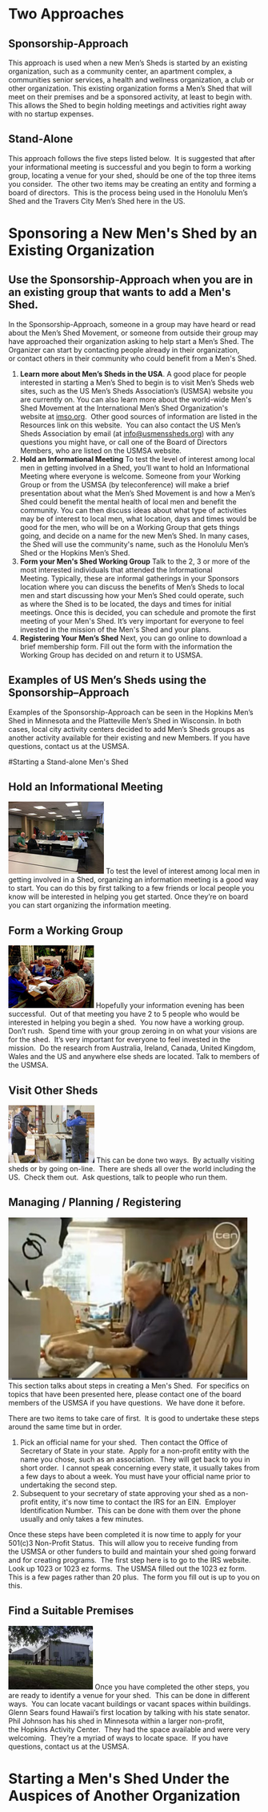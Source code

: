 # Two Approaches

## Sponsorship-Approach
This approach is used when a new Men’s Sheds is started by an existing organization, such as a community center, an apartment complex, a communities senior services, a health and wellness organization, a club or other organization. This existing organization forms a Men’s Shed that will meet on their premises and be a sponsored activity, at least to begin with. This allows the Shed to begin holding meetings and activities right away with no startup expenses.

## Stand-Alone
This approach follows the five steps listed below.  It is suggested that after your informational meeting is successful and you begin to form a working group, locating a venue for your shed, should be one of the top three items you consider.  The other two items may be creating an entity and forming a board of directors.  This is the process being used in the Honolulu Men’s Shed and the Travers City Men’s Shed here in the US.

# Sponsoring a New Men's Shed by an Existing Organization
## Use the Sponsorship-Approach when you are in an existing group that wants to add a Men's Shed.

In the Sponsorship-Approach, someone in a group may have heard or read about the Men’s Shed Movement, or someone from outside their group may have approached their organization asking to help start a Men’s Shed. The Organizer can start by contacting people already in their organization, or contact others in their community who could benefit from a Men's Shed.

1. **Learn more about Men’s Sheds in the USA**. A good place for people interested in starting a Men’s Shed to begin is to visit Men’s Sheds web sites, such as the US Men’s Sheds Association’s (USMSA) website you are currently on. You can also learn more about the world-wide Men's Shed Movement at the International Men’s Shed Organization's website at [imso.org](http://imso.org).  Other good sources of information are listed in the Resources link on this website.  You can also contact the US Men’s Sheds Association by email (at <info@usmenssheds.org>) with any questions you might have, or call one of the Board of Directors Members, who are listed on the USMSA website.
2. **Hold an Informational Meeting**  To test the level of interest among local men in getting involved in a Shed, you’ll want to hold an Informational Meeting where everyone is welcome. Someone from your Working Group or from the USMSA (by teleconference) will make a brief presentation about what the Men’s Shed Movement is and how a Men’s Shed could benefit the mental health of local men and benefit the community. You can then discuss ideas about what type of activities may be of interest to local men, what location, days and times would be good for the men, who will be on a Working Group that gets things going, and decide on a name for the new Men’s Shed. In many cases, the Shed will use the community's name, such as the Honolulu Men’s Shed or the Hopkins Men’s Shed.
3. **Form your Men's Shed Working Group**  Talk to the 2, 3 or more of the most interested individuals that attended the Informational Meeting. Typically, these are informal gatherings in your Sponsors location where you can discuss the benefits of Men’s Sheds to local men and start discussing how your Men’s Shed could operate, such as where the Shed is to be located, the days and times for initial meetings. Once this is decided, you can schedule and promote the first meeting of your Men's Shed. It’s very important for everyone to feel invested in the mission of the Men's Shed and your plans.
4. **Registering Your Men’s Shed**  Next, you can go online to download a brief membership form. Fill out the form with the information the Working Group has decided on and return it to USMSA.

## Examples of US Men’s Sheds using the Sponsorship–Approach
Examples of the Sponsorship-Approach can be seen in the Hopkins Men’s Shed in Minnesota and the Platteville Men’s Shed in Wisconsin. In both cases, local city activity centers decided to add Men’s Sheds groups as another activity available for their existing and new Members.  If you have questions, contact us at the USMSA.


#Starting a Stand-alone Men's Shed

## Hold an Informational Meeting
![Meeting](mpls-ms-mems-12-12-16.jpg)
To test the level of interest among local men in getting involved in a Shed, organizing an information meeting is a good way to start. You can do this by first talking to a few friends or local people you know will be interested in helping you get started. Once they’re on board you can start organizing the information meeting.

## Form a Working Group
![Working Group](hono-info-mtg_3.png)
Hopefully your information evening has been successful.  Out of that meeting you have 2 to 5 people who would be interested in helping you begin a shed.  You now have a working group.  Don’t rush.  Spend time with your group zeroing in on what your visions are for the shed.  It’s very important for everyone to feel invested in the mission.  Do the research from Australia, Ireland, Canada, United Kingdom, Wales and the US and anywhere else sheds are located. Talk to members of the USMSA.

## Visit Other Sheds
![Visit](making-second-count-video-icon_1.jpg)
This can be done two ways.  By actually visiting sheds or by going on-line.  There are sheds all over the world including the US.  Check them out.  Ask questions, talk to people who run them.

## Managing / Planning / Registering
![Creation](aussie-tv-story-video-icon_orig.jpg)
This section talks about steps in creating a Men's Shed.  For specifics on topics that have been presented here, please contact one of the board members of the USMSA if you have questions.  We have done it before.

There are two items to take care of first.  It is good to undertake these steps around the same time but in order.

1. Pick an official name for your shed.  Then contact the Office of Secretary of State in your state.  Apply for a non-profit entity with the name you chose, such as an association.  They will get back to you in short order.  I cannot speak concerning every state, it usually takes from a few days to about a week. You must have your official name prior to undertaking the second step.
2. Subsequent to your secretary of state approving your shed as a non-profit entity, it's now time to contact the IRS for an EIN.  Employer Identification Number.  This can be done with them over the phone usually and only takes a few minutes.

Once these steps have been completed it is now time to apply for your 501(c)3 Non-Profit Status.  This will allow you to receive funding from the USMSA or other funders to build and maintain your shed going forward and for creating programs.  The first step here is to go to the IRS website.  Look up 1023 or 1023 ez forms.  The USMSA filled out the 1023 ez form.  This is a few pages rather than 20 plus.  The form you fill out is up to you on this.

## Find a Suitable Premises
![Location](doing-good-in-australia-video-icon_2.jpeg)
Once you have completed the other steps, you are ready to identify a venue for your shed.  This can be done in different ways.  You can locate vacant buildings or vacant spaces within buildings.  Glenn Sears found Hawaii’s first location by talking with his state senator.  Phil Johnson has his shed in Minnesota within a larger non-profit, the Hopkins Activity Center.  They had the space available and were very welcoming.  They’re a myriad of ways to locate space.  If you have questions, contact us at the USMSA.

# Starting a Men's Shed Under the Auspices of Another Organization
